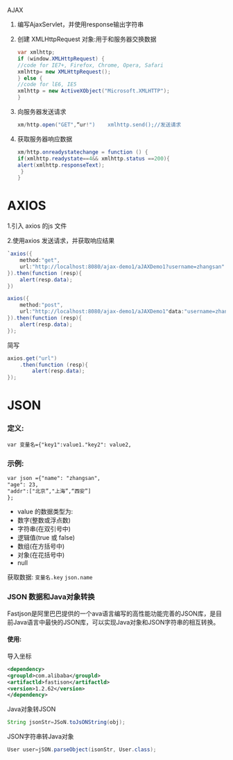 AJAX

1. 编写AjaxServlet，并使用response输出字符串

2. 创建 XMLHttpRequest 对象:用于和服务器交换数据
   ```java
   var xmlhttp;
   if (window.XMLHttpRequest) {
   //code for IE7+, Firefox, Chrome, Opera, Safari
   xmlhttp= new XMLHttpRequest();
   } else {
   //code for lE6, IE5
   xmlhttp = new ActiveXObject("Microsoft.XMLHTTP");
   }
   ```

   

3. 向服务器发送请求
   ```java
   xm/http.open("GET",“ur!")	xmlhttp.send();//发送请求
   ```

   

4. 获取服务器响应数据
   ```java
   xm/http.onreadystatechange = function () {
   if(xmlhttp.readystate==4&& xmlhttp.status ==200){
   alert(xmlhttp.responseText);
   	}
   }
   ```

   

# AXIOS

1.引入 axios 的js 文件

<script src="js/axios-0.18.0.js"></script>
2.使用axios 发送请求，并获取响应结果

```java
`axios({
    method:"get",
    url:"http://localhost:8080/ajax-demo1/aJAXDemo1?username=zhangsan"
}).then(function (resp){
    alert(resp.data);
})
```

```java
axios({
    method:"post",
    url:"http://localhost:8080/ajax-demo1/aJAXDemo1"data:"username=zhangsan",
}).then(function (resp){
    alert(resp.data);
});
```

简写

```java
axios.get("url")
    .then(function (resp){
        alert(resp.data);
});
```



# JSON

### 定义:

`var 变量名={"key1":value1."key2": value2,`

### 示例:

```html
var json ={"name": "zhangsan",
"age": 23,
"addr":["北京”,"上海”,“西安”]
};
```

- value 的数据类型为:
- 数字(整数或浮点数)
- 字符串(在双引号中)
- 逻辑值(true 或 false)
- 数组(在方括号中)
- 对象(在花括号中)
- null

获取数据:
`变量名.key`
`json.name`

### JSON 数据和Java对象转换

Fastjson是阿里巴巴提供的一个ava语言编写的高性能功能完善的JSON库，是目前Java语言中最快的JSON库，可以实现Java对象和JSON字符串的相互转换。

#### 使用:

导入坐标
```xml
<dependency>
<groupld>com.alibaba</groupld>
<artifactld>fastison</artifactld>
<version>1.2.62</version>
</dependency>
```

Java对象转JSON
```java
String jsonStr=JSoN.toJsONString(obj);
```

JSON字符串转Java对象
```java
User user=jSON.parseObject(isonStr, User.class);
```

